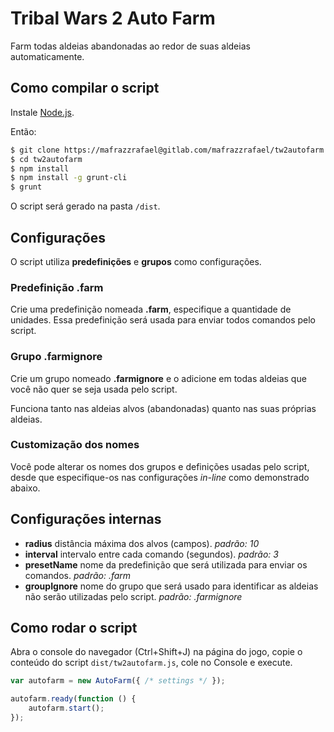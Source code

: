 # Tribal Wars 2 Auto Farm
Farm todas aldeias abandonadas ao redor de suas aldeias automaticamente.

## Como compilar o script

Instale [Node.js](https://nodejs.org/).

Então:

```bash
$ git clone https://mafrazzrafael@gitlab.com/mafrazzrafael/tw2autofarm.git
$ cd tw2autofarm
$ npm install
$ npm install -g grunt-cli
$ grunt
```

O script será gerado na pasta `/dist`.

## Configurações

O script utiliza **predefinições** e **grupos** como configurações.

### Predefinição .farm

Crie uma predefinição nomeada **.farm**, especifique a quantidade de
unidades. Essa predefinição será usada para enviar todos comandos pelo script.

### Grupo .farmignore

Crie um grupo nomeado **.farmignore** e o adicione em todas aldeias que você
não quer se seja usada pelo script.

Funciona tanto nas aldeias alvos (abandonadas) quanto nas suas próprias aldeias.

### Customização dos nomes

Você pode alterar os nomes dos grupos e definições usadas pelo script, desde que
especifique-os nas configurações *in-line* como demonstrado abaixo.

## Configurações internas

- **radius** distância máxima dos alvos (campos). *padrão: 10*
- **interval** intervalo entre cada comando (segundos). *padrão: 3*
- **presetName** nome da predefinição que será utilizada para enviar os comandos. *padrão: .farm*
- **groupIgnore** nome do grupo que será usado para identificar as aldeias não serão utilizadas pelo script. *padrão: .farmignore*

## Como rodar o script

Abra o console do navegador (Ctrl+Shift+J) na página do jogo,
copie o conteúdo do script `dist/tw2autofarm.js`, cole no Console e execute.

```js
var autofarm = new AutoFarm({ /* settings */ });

autofarm.ready(function () {
    autofarm.start();
});
```
